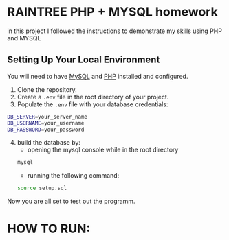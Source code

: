 # RAINTREE PHP + MYSQL homework

in this project I followed the instructions to demonstrate my skills using PHP and MYSQL

## Setting Up Your Local Environment

You will need to have [MySQL](https://dev.mysql.com/doc/mysql-getting-started/en/) and [PHP](https://www.php.net/manual/en/install.php) installed and configured.

1. Clone the repository.
2. Create a `.env` file in the root directory of your project.
3. Populate the `.env` file with your database credentials:
```bash
DB_SERVER=your_server_name
DB_USERNAME=your_username
DB_PASSWORD=your_password
```
4. build the database by:
    * opening the mysql console while in the root directory
    ```bash
    mysql
    ```
    * running the following command:
    ```bash
    source setup.sql 
    ```
Now you are all set to test out the programm.

 # HOW TO RUN: